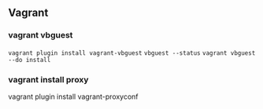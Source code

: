## Vagrant

### vagrant vbguest
`vagrant plugin install vagrant-vbguest`
`vbguest --status`
`vagrant vbguest --do install`

### vagrant install proxy
vagrant plugin install vagrant-proxyconf
